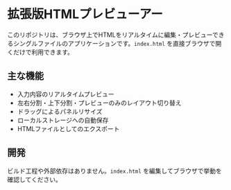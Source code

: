 # 拡張版HTMLプレビューアー

このリポジトリは、ブラウザ上でHTMLをリアルタイムに編集・プレビューできるシングルファイルのアプリケーションです。`index.html` を直接ブラウザで開くだけで利用できます。

## 主な機能
- 入力内容のリアルタイムプレビュー
- 左右分割・上下分割・プレビューのみのレイアウト切り替え
- ドラッグによるパネルリサイズ
- ローカルストレージへの自動保存
- HTMLファイルとしてのエクスポート

## 開発
ビルド工程や外部依存はありません。`index.html` を編集してブラウザで挙動を確認してください。
